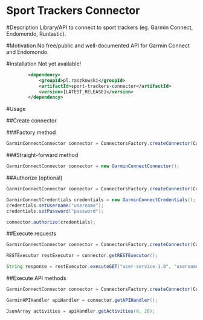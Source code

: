 Sport Trackers Connector
=

#Description
Library/API to connect to sport trackers (eg. Garmin Connect, Endomondo, Runtastic).

#Motivation
No free/public and well-documented API for Garmin Connect and Endomondo.

#Installation
Not yet available!
```xml
        <dependency>
            <groupId>pl.raszkowski</groupId>
            <artifactId>sport-trackers-connector</artifactId>
            <version>[LATEST_RELEASE]</version>
        </dependency>
```

#Usage

##Create connector

###Factory method
```java
GarminConnectConnector connector = ConnectorsFactory.createConnector(Connectors.GARMIN_CONNECT);
```

###Straight-forward method
```java
GarminConnectConnector connector = new GarminConnectConnector();
```

##Authorize (optional)
```java
GarminConnectConnector connector = ConnectorsFactory.createConnector(Connectors.GARMIN_CONNECT);

GarminConnectCredentials credentials = new GarminConnectCredentials();
credentials.setUsername("username");
credentials.setPassword("password");

connector.authorize(credentials);
```

##Execute requests
```java
GarminConnectConnector connector = ConnectorsFactory.createConnector(Connectors.GARMIN_CONNECT);

RESTExecutor restExecutor = connector.getRESTExecutor();

String response = restExecutor.executeGET("user-service-1.0", "username); //e.g. JSON response
```

##Execute API methods
```java
GarminConnectConnector connector = ConnectorsFactory.createConnector(Connectors.GARMIN_CONNECT);

GarminAPIHandler apiHandler = connector.getAPIHandler();

JsonArray activities = apiHandler.getActivities(0, 20);
```